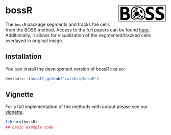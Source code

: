 
<!-- README.md is generated from README.Rmd. Please edit that file -->

# bossR <img src="./man/figures/sticker.png" width = "150" align = "right" />

<!-- badges: start -->
<!-- badges: end -->

The `bossR` package segments and tracks the cells from the BOSS method.
Access to the full papers can be found
[here](https://www.biorxiv.org/content/10.1101/2022.06.17.495689v1).
Additionally, it allows for visualization of the segmented/tracked cells
overlayed in original image.

## Installation

You can install the development version of bossR like so:

``` r
devtools::install_github('calebae/bossR')
```

## Vignette

For a full implementation of the methods with output please see our
[vignette]().

``` r
library(bossR)
## basic example code
```
